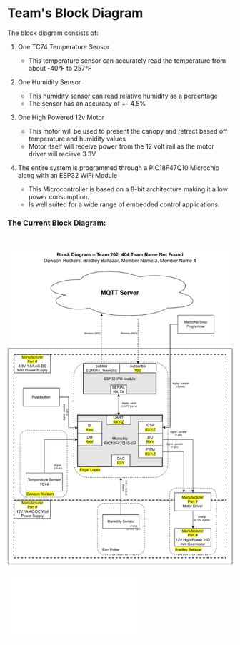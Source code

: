 # Team's Block Diagram

The block diagram consists of:
<br>
1. One TC74 Temperature Sensor
   - This temperature sensor can accurately read the temperature from about -40°F to 257°F

2. One Humidity Sensor
   - This humidity sensor can read relative humidity as a percentage
   - The sensor has an accuracy of +- 4.5%
  
3. One High Powered 12v Motor
   - This motor will be used to present the canopy and retract based off temperature and humidity values
   - Motor itself will receive power from the 12 volt rail as the motor driver will recieve 3.3V
  
4. The entire system is programmed through a PIC18F47Q10 Microchip along with an ESP32 WiFi Module
   - This Microcontroller is based on a 8-bit architecture making it a low power consumption.
   - Is well suited for a wide range of embedded control applications.
  
### The Current Block Diagram:
<br>

![image caption](Pictures/Block_Diagram_314.png)

![PDF For Viewing](Pictures/Block_Diagram_314.pdf)
